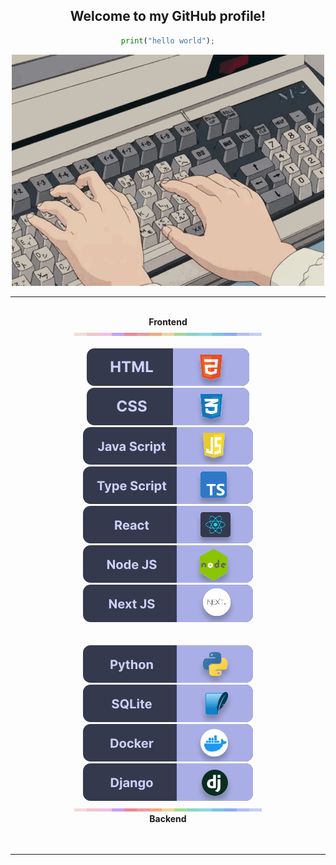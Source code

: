 <h2 align="center">Welcome to my GitHub profile!</h2>
<div align="center">

```python
print("hello world");
```

</div>
<div align="center">
<img src="./img/keyboard.gif" alt="keyboard"  style="width:500px;"/>
<hr />
</div>
<br />
<div align="center" >
<strong>Frontend</strong>
<div align="center"><img src="./img/line.png" alt="line"  width="300" /></div>
<br />
<img src="./img/SteckTechnology/HTML.svg" alt="HTML"/>
<img src="./img/SteckTechnology/CSS.svg" alt="CSS"/>
<img src="./img/SteckTechnology/JavaScript.svg" alt="JS"/>
<br />
<!-- <br /> -->
<img src="./img/SteckTechnology/TypeScript.svg" alt="TS"/>
<img src="./img/SteckTechnology/React.svg" alt="ract"/>
<img src="./img/SteckTechnology/NodeJS.svg" alt="NodeJS"/>
<img src="./img/SteckTechnology/NextJS.svg" alt="NextJS"/>
</div>
<br />
<div align="center" >
<br />
<img src="./img/SteckTechnology/Python.svg" alt="NextJS"/>
<img src="./img/SteckTechnology/SQLite.svg" alt="NextJS"/>
<img src="./img/SteckTechnology/Docker.svg" alt="NextJS"/>
<img src="./img/SteckTechnology/Django.svg" alt="NextJS"/>
<div align="center"><img src="./img/line.png" alt="line"  width="300" /></div>
<strong>Backend</strong>
</div>
<br />
<br />
<hr/>
